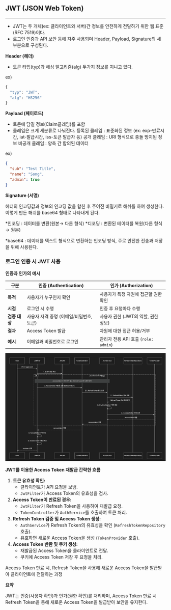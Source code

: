 ## JWT (JSON Web Token)

---

- JWT는 두 개체(ex: 클라이언트와 서버)간 정보를 안전하게 전달하기 위한 웹 표준(RFC 7519)이다.
- 로그인 인증과 API 보안 등에 자주 사용되며 Header, Payload, Signature의 세 부분으로 구성된다.

**Header (헤더)**

- 토큰 타입(typ)과 해싱 알고리즘(alg) 두가지 정보를 지니고 있다.

ex)

```jsx
{
  "typ": "JWT",
  "alg": "HS256"
}
```

**Payload (페이로드)**

- 토큰에 담길 정보(Claim클레임)를 포함
- 클레임은 크게 세분류로 나눠진다.
등록된 클레임 : 표준화된 정보 (ex: exp-만료시간, iat-발급시간, iss-토큰 발급자 등)
공개 클레임 : URI 형식으로 충돌 방지된 정보
비공개 클레임 : 양측 간 합의된 데이터

ex)

```json
{
  "sub": "Test Title",
  "name": "Song",
  "admin": true
}
```

**Signature (서명)**

헤더의 인코딩값과 정보의 인코딩 값을 합친 후 주어진 비밀키로 해쉬를 하여 생성한다. 이렇게 만든 해쉬를 base64 형태로 나타내게 된다.

*인코딩 : 데이터를 변환(원본→ 다른 형식)
*디코딩 : 변환된 테이터를 복원(다른 형식 → 원본)

*base64 : 데이터를 텍스트 형식으로 변환하는 인코딩 방식, 주로 안전한 전송과 저장을 위해 사용된다.

### 로그인 인증 시 JWT 사용

**인증과 인가의 예시**

| **구분** | **인증 (Authentication)** | **인가 (Authorization)** |
| --- | --- | --- |
| **목적** | 사용자가 누구인지 확인 | 사용자가 특정 자원에 접근할 권한 확인 |
| **시점** | 로그인 시 수행 | 인증 후 요청마다 수행 |
| **검증 대상** | 사용자 자격 증명 (이메일/비밀번호, 토큰) | 사용자 권한 (JWT의 역할, 권한 정보) |
| **결과** | Access Token 발급 | 자원에 대한 접근 허용/거부 |
| **예시** | 이메일과 비밀번호로 로그인 | 관리자 전용 API 호출 (`role: admin`) |

![alt text](img/image-3.png)

**JWT를 이용한 Access Token 재발급 간략한 흐름**

1. **토큰 유효성 확인:**
    - 클라이언트가 API 요청을 보냄.
    - `JwtFilter`가 Access Token의 유효성을 검사.
2. **Access Token이 만료된 경우:**
    - `JwtFilter`가 Refresh Token을 사용하여 재발급 요청.
    - `TokenController`가 `AuthService`를 호출하여 토큰 처리.
3. **Refresh Token 검증 및 Access Token 생성:**
    - `AuthService`가 Refresh Token의 유효성을 확인 (`RefreshTokenRepository` 호출).
    - 유효하면 새로운 Access Token을 생성 (`TokenProvider` 호출).
4. **Access Token 반환 및 쿠키 생성:**
    - 재발급된 Access Token을 클라이언트로 전달.
    - 쿠키에 Access Token 저장 후 요청을 처리.

Access Token 만료 시, Refresh Token을 사용해 새로운 Access Token을 발급받아 클라이언트에 전달하는 과정

**요약**

JWT는 인증(사용자 확인)과 인가(권한 확인)를 처리하며,
Access Token 만료 시 Refresh Token을 통해 새로운 Access Token을 발급받아 보안을 유지한다.